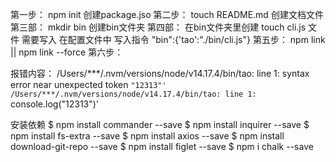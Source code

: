 第一步： npm init  创建package.jso
第二步： touch README.md  创建文档文件
第三部： mkdir bin 创建bin文件夹
第四部： 在bin文件夹里创建 touch cli.js 文件 需要写入 
        在配置文件中 写入指令 "bin":{'tao':"./bin/cli.js"}
第五步：  npm link || npm link --force
第六步：
<!-- “#!/usr/bin/env node” 这个必须加 否则报错 -->
报错内容：
    /Users/***/.nvm/versions/node/v14.17.4/bin/tao: line 1: syntax error near unexpected token `"12313"'
    /Users/***/.nvm/versions/node/v14.17.4/bin/tao: line 1: `console.log("12313")'

安装依赖
$ npm install commander --save
$ npm install inquirer --save
$ npm install fs-extra --save
$ npm install axios --save
$ npm install download-git-repo --save
$ npm install figlet --save
$ npm i chalk --save





